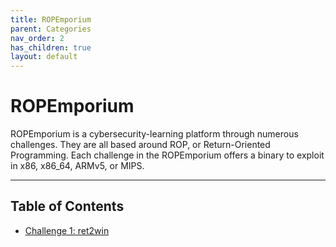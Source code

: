 ```yaml
---
title: ROPEmporium
parent: Categories
nav_order: 2
has_children: true
layout: default
---
```


# ROPEmporium

ROPEmporium is a cybersecurity-learning platform through numerous challenges. They are all based around ROP, or Return-Oriented Programming. Each challenge in the ROPEmporium offers a binary to exploit in x86, x86_64, ARMv5, or MIPS.

---

## Table of Contents
- [Challenge 1: ret2win](challenges/challenge1%20-%20ret2win.md)